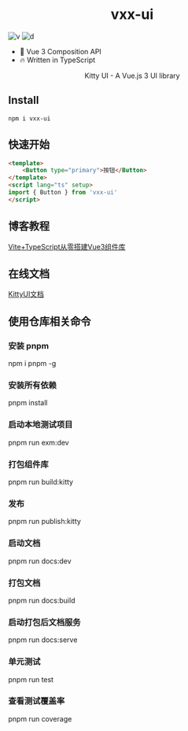 <h1 align="center">
    vxx-ui
</h1>

![v](https://img.shields.io/npm/v/vxx-ui)
![d](https://img.shields.io/npm/dt/vxx-ui)



* 💪 Vue 3 Composition API
* 🔥 Written in TypeScript

<p align="center">Kitty UI - A Vue.js 3 UI library</p>

## Install
```
npm i vxx-ui
```

## 快速开始

```html
<template>
    <Button type="primary">按钮</Button>
</template>
<script lang="ts" setup>
import { Button } from 'vxx-ui'
</script>
```

## 博客教程

[Vite+TypeScript从零搭建Vue3组件库](https://juejin.cn/column/7118932817119019015)

## 在线文档

[KittyUI文档](https://geeksdidi.gitee.io/kittyui/)

## 使用仓库相关命令

### 安装 pnpm

npm i pnpm -g

### 安装所有依赖

pnpm install

### 启动本地测试项目

pnpm run exm:dev

### 打包组件库

pnpm run build:kitty

### 发布

pnpm run publish:kitty

### 启动文档

pnpm run docs:dev

### 打包文档

pnpm run docs:build

### 启动打包后文档服务

pnpm run docs:serve

### 单元测试

pnpm run test

### 查看测试覆盖率

pnpm run coverage
